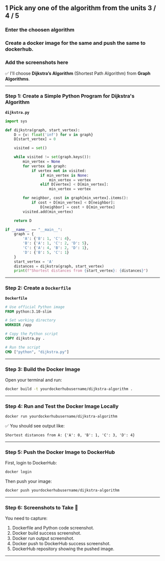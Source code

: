 ## 1 Pick any one of the algorithm from the units 3 / 4 / 5
###  Enter the choosen algorithm
###  Create a docker image for the same and push the same to dockerhub.
###  Add the screenshots here

✅ I'll choose **Dijkstra’s Algorithm** (Shortest Path Algorithm) from **Graph Algorithms**.

---

### Step 1: Create a Simple Python Program for Dijkstra's Algorithm

**`dijkstra.py`**
```python
import sys

def dijkstra(graph, start_vertex):
    D = {v: float('inf') for v in graph}
    D[start_vertex] = 0

    visited = set()

    while visited != set(graph.keys()):
        min_vertex = None
        for vertex in graph:
            if vertex not in visited:
                if min_vertex is None:
                    min_vertex = vertex
                elif D[vertex] < D[min_vertex]:
                    min_vertex = vertex

        for neighbor, cost in graph[min_vertex].items():
            if cost + D[min_vertex] < D[neighbor]:
                D[neighbor] = cost + D[min_vertex]
        visited.add(min_vertex)

    return D

if __name__ == "__main__":
    graph = {
        'A': {'B': 1, 'C': 4},
        'B': {'A': 1, 'C': 2, 'D': 5},
        'C': {'A': 4, 'B': 2, 'D': 1},
        'D': {'B': 5, 'C': 1}
    }
    start_vertex = 'A'
    distances = dijkstra(graph, start_vertex)
    print(f"Shortest distances from {start_vertex}: {distances}")
```

---

### Step 2: Create a `Dockerfile`

**`Dockerfile`**
```dockerfile
# Use official Python image
FROM python:3.10-slim

# Set working directory
WORKDIR /app

# Copy the Python script
COPY dijkstra.py .

# Run the script
CMD ["python", "dijkstra.py"]
```

---

### Step 3: Build the Docker Image

Open your terminal and run:

```bash
docker build -t yourdockerhubusername/dijkstra-algorithm .
```

---

### Step 4: Run and Test the Docker Image Locally

```bash
docker run yourdockerhubusername/dijkstra-algorithm
```

✅ You should see output like:
```
Shortest distances from A: {'A': 0, 'B': 1, 'C': 3, 'D': 4}
```

---

### Step 5: Push the Docker Image to DockerHub

First, login to DockerHub:

```bash
docker login
```

Then push your image:

```bash
docker push yourdockerhubusername/dijkstra-algorithm
```

---

### Step 6: Screenshots to Take 📸
You need to capture:
1. Dockerfile and Python code screenshot.
2. Docker build success screenshot.
3. Docker run output screenshot.
4. Docker push to DockerHub success screenshot.
5. DockerHub repository showing the pushed image.

---

